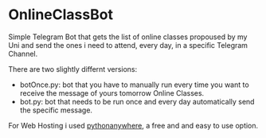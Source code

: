 # OnlineClassBot
Simple Telegram Bot that gets the list of online classes propoused by my Uni and send the ones i need to attend, every day, in a specific Telegram Channel.

There are two slightly differnt versions:
 - botOnce.py: bot that you have to manually run every time you want to receive the message of yours tomorrow Online Classes.
 - bot.py: bot that needs to be run once and every day automatically send the specific message.

For Web Hosting i used [pythonanywhere](www.pythonanywhere.com), a free and and easy to use option.

